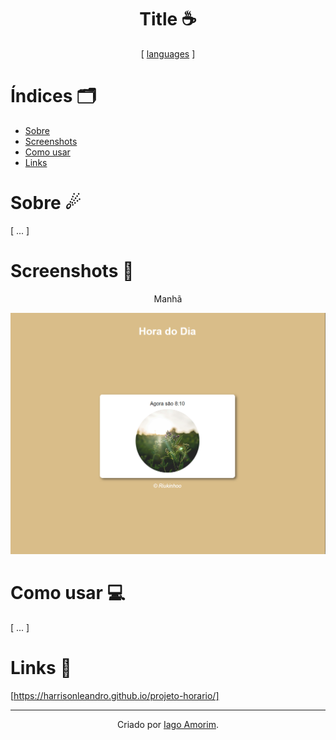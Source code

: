 <h1 align="center"> Title ☕</h1>
<div align="center">
  
  [ [languages](https://github.com/alexandresanlim/Badges4-README.md-Profile#-languages-) ]
  
</div>


# Índices 🗂
* [Sobre](#sobre-)
* [Screenshots](#screenshots-)
* [Como usar](#como-usar-)
* [Links](#links-)

# Sobre ☄

[ ... ]

# Screenshots 📸
<div display="inline" align="center">

<p>Manhã</p>
<img src= "imagens/manhaph.png" width: 500px height: 200px></img>

</div>

# Como usar 💻

[ ... ]

# Links 🔗

[https://harrisonleandro.github.io/projeto-horario/]

<hr>
<div align="center">

Criado por [Iago Amorim](https://github.com/danonep2).

</div>
